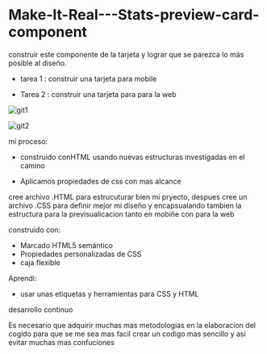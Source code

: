 # Make-It-Real---Stats-preview-card-component




construir este componente de la tarjeta y lograr que se parezca lo más posible al diseño.

- tarea 1 : construir una tarjeta para mobile

- Tarea 2 : construir una tarjeta para para la web

![git1](https://user-images.githubusercontent.com/115027137/195473365-a328902a-9c93-4e6f-a314-58566f55f87c.png)

![git2](https://user-images.githubusercontent.com/115027137/195473383-780ae111-7530-4476-8c11-fe62d7e8b8a7.png)




mi proceso:

- construido conHTML usando nuevas estructuras investigadas en el camino 

- Aplicamos propiedades de css con mas alcance 

cree archivo .HTML para estrucuturar bien mi pryecto, despues cree un archivo .CSS para definir mejor mi diseño y encapsualando tambien la estructura para la previsualicacion tanto en mobiñe con para la web


construido con:

- Marcado HTML5 semántico
- Propiedades personalizadas de CSS
- caja flexible


Aprendi: 

- usar unas etiquetas y herramientas para CSS y HTML

desarrollo continuo

Es necesario que adquirir muchas mas metodologias en la elaboracion del cogido para que se me sea mas facil crear un codigo mas sencillo y asi evitar muchas mas confuciones 




